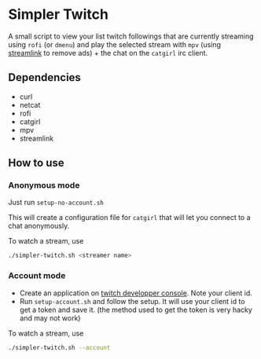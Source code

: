 # Simpler Twitch

A small script to view your list twitch followings that are currently streaming using `rofi` (or `dmenu`)
and play the selected stream with `mpv` (using [streamlink](https://streamlink.github.io/) to remove ads) + the chat 
on the `catgirl` irc client.

## Dependencies

- curl
- netcat
- rofi
- catgirl
- mpv 
- streamlink 

## How to use

### Anonymous mode

Just run `setup-no-account.sh`

This will create a configuration file for `catgirl` that will let you connect to a chat anonymously.

To watch a stream, use 

```bash
./simpler-twitch.sh <streamer name>
```

### Account mode

- Create an application on [twitch developper console](https://dev.twitch.tv/console/apps). Note your client id.
- Run `setup-account.sh` and follow the setup. It will use your client id to get a token and save it. (the method used to get the token is very hacky and may not work)

To watch a stream, use

```bash
./simpler-twitch.sh --account
```

